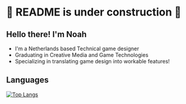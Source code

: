 # 🚧 README is under construction 🔨
## Hello there! I'm Noah
- I'm a Netherlands based Technical game designer
- Graduating in Creative Media and Game Technologies
- Specializing in translating game design into workable features!

## Languages
[![Top Langs](https://github-readme-stats.vercel.app/api/top-langs/?username=NoahBrinkman)](https://github.com/anuraghazra/github-readme-stats)
<!--
**NoahBrinkman/NoahBrinkman** is a ✨ _special_ ✨ repository because its `README.md` (this file) appears on your GitHub profile.

Here are some ideas to get you started:

- 🔭 I’m currently working on ...
- 🌱 I’m currently learning ...
- 👯 I’m looking to collaborate on ...
- 🤔 I’m looking for help with ...
- 💬 Ask me about ...
- 📫 How to reach me: ...
- 😄 Pronouns: ...
- ⚡ Fun fact: ...
-->
